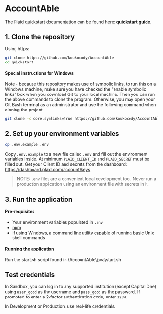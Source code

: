 # AccountAble

The Plaid quickstart documentation can be found here: [**quickstart guide**][quickstart].

## 1. Clone the repository

Using https:

```bash
git clone https://github.com/koukocody/AccountAble
cd quickstart
```

#### Special instructions for Windows

Note - because this repository makes use of symbolic links, to run this on a Windows machine, make sure you have checked the "enable symbolic links" box when you download Git to your local machine. Then you can run the above commands to clone the program. Otherwise, you may open your Git Bash terminal as an administrator and use the following command when cloning the project

```bash
git clone -c core.symlinks=true https://github.com/koukocody/AccountAble
```

## 2. Set up your environment variables

```bash
cp .env.example .env
```

Copy `.env.example` to a new file called `.env` and fill out the environment variables inside. At
minimum `PLAID_CLIENT_ID` and `PLAID_SECRET` must be filled out. Get your Client ID and secrets from
the dashboard: https://dashboard.plaid.com/account/keys

> NOTE: `.env` files are a convenient local development tool. Never run a production application
> using an environment file with secrets in it.

## 3. Run the application

#### Pre-requisites

- Your environment variables populated in `.env`
- [npm](https://www.npmjs.com/get-npm)
- If using Windows, a command line utility capable of running basic Unix shell commands

#### Running the application

Run the start.sh script found in \AccountAble\java\start.sh


## Test credentials

In Sandbox, you can log in to any supported institution (except Capital One) using `user_good` as the username and `pass_good` as the password. If prompted to enter a 2-factor authentication code, enter `1234`.

In Development or Production, use real-life credentials.


[quickstart]: https://plaid.com/docs/quickstart

